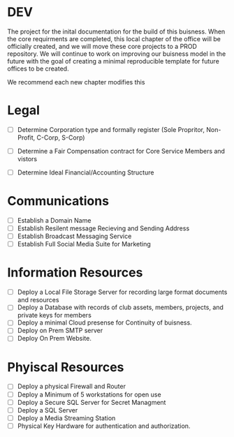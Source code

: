 # DEV
The project for the inital documentation for the build of this buisness. 
When the core requirments are completed, this local chapter of the office will be officially created, and we will move these core projects to a PROD repository. 
We will continue to work on improving our buisness model in the future with the goal of creating a minimal reproducible template for future offices to be created. 

We recommend each new chapter modifies this 


# Legal
- [ ] Determine Corporation type and formally register (Sole Propritor, Non-Profit, C-Corp, S-Corp)
- [ ] Determine a Fair Compensation contract for Core Service Members and vistors
- [ ] Determine Ideal Financial/Accounting Structure


# Communications       
- [ ]  Establish a Domain Name
- [ ]  Establish Resilent message Recieving and Sending Address
- [ ]  Establish Broadcast Messaging Service
- [ ]  Establish Full Social Media Suite for Marketing

# Information Resources 
- [ ] Deploy a Local File Storage Server for recording large format documents and resources
- [ ] Deploy a Database with records of club assets, members, projects, and private keys for members
- [ ] Deploy a minimal Cloud presense for Continuity of buisness.
- [ ] Deploy on Prem SMTP server
- [ ] Deploy On Prem Website. 

# Phyiscal Resources
- [ ] Deploy a physical Firewall and Router
- [ ] Deploy a Minimum of 5 workstations for open use
- [ ] Deploy a Secure SQL Server for Secret Managment 
- [ ] Deploy a SQL Server
- [ ] Deploy a Media Streaming Station
- [ ] Physical Key Hardware for authentication and authorization. 
